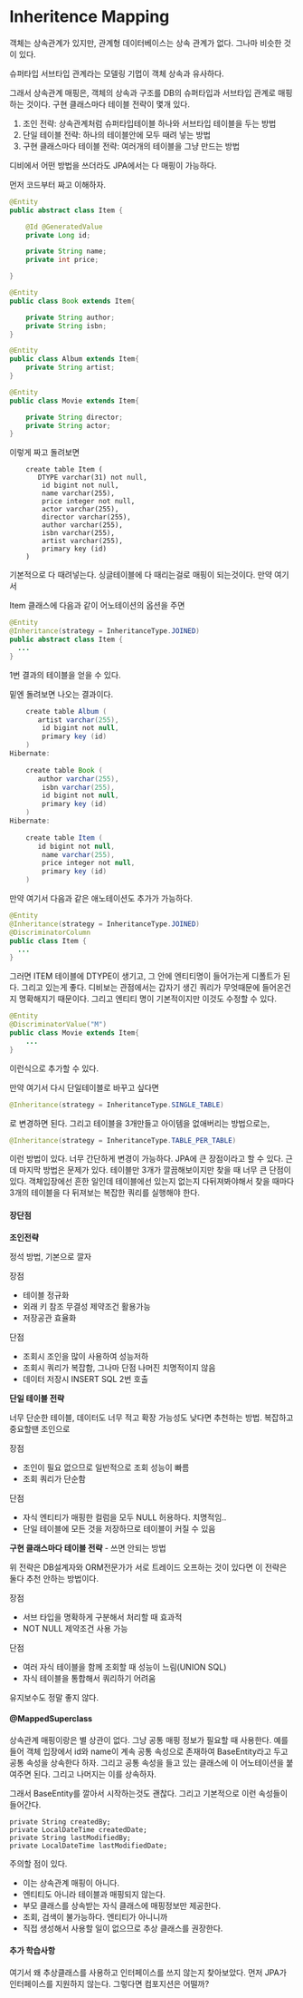 # Inheritence Mapping



객체는 상속관계가 있지만, 관계형 데이터베이스는 상속 관계가 없다. 그나마 비슷한 것이 있다.

슈퍼타입 서브타입 관계라는 모델링 기멉이 객체 상속과 유사하다.

그래서 상속관계 매핑은, 객체의 상속과 구조를 DB의 슈퍼타입과 서브타입 관계로 매핑하는 것이다. 구현 클래스마다 테이블 전략이 몇개 있다.

1. 조인 전략: 상속관계처럼 슈퍼타입테이블 하나와 서브타입 테이블을 두는 방법
2. 단일 테이블 전략: 하나의 테이블안에 모두 때려 넣는 방법
3. 구현 클래스마다 테이블 전략: 여러개의 테이블을 그냥 만드는 방법

디비에서 어떤 방법을 쓰더라도 JPA에서는 다 매핑이 가능하다.



먼저 코드부터 짜고 이해하자.

```java
@Entity
public abstract class Item {

	@Id @GeneratedValue
	private Long id;

	private String name;
	private int price;

}

@Entity
public class Book extends Item{

	private String author;
	private String isbn;
}

@Entity
public class Album extends Item{
	private String artist;
}

@Entity
public class Movie extends Item{

	private String director;
	private String actor;
}
```

이렇게 짜고 돌려보면

```
    create table Item (
       DTYPE varchar(31) not null,
        id bigint not null,
        name varchar(255),
        price integer not null,
        actor varchar(255),
        director varchar(255),
        author varchar(255),
        isbn varchar(255),
        artist varchar(255),
        primary key (id)
    )
```

기본적으로 다 때려넣는다. 싱글테이블에 다 때리는걸로 매핑이 되는것이다. 만약 여기서

Item 클래스에 다음과 같이 어노테이션의 옵션을 주면

```java
@Entity
@Inheritance(strategy = InheritanceType.JOINED)
public abstract class Item {
  ...
}
```

1번 결과의 테이블을 얻을 수 있다.

밑엔 돌려보면 나오는 결과이다.

```java
    create table Album (
       artist varchar(255),
        id bigint not null,
        primary key (id)
    )
Hibernate: 
    
    create table Book (
       author varchar(255),
        isbn varchar(255),
        id bigint not null,
        primary key (id)
    )
Hibernate: 
    
    create table Item (
       id bigint not null,
        name varchar(255),
        price integer not null,
        primary key (id)
    )
```

만약 여기서 다음과 같은 애노테이션도 추가가 가능하다.

```java
@Entity
@Inheritance(strategy = InheritanceType.JOINED)
@DiscriminatorColumn
public class Item {
  ...
}
```

그러면 ITEM 테이블에 DTYPE이 생기고, 그 안에 엔티티명이 들어가는게 디폴트가 된다. 그리고 있는게 좋다. 디비보는 관점에서는 갑자기 생긴 쿼리가 무엇때문에 들어온건지 명확해지기 때문이다. 그리고 엔티티 명이 기본적이지만 이것도 수정할 수 있다.

```java
@Entity
@DiscriminatorValue("M")
public class Movie extends Item{
	...
}
```

이런식으로 추가할 수 있다.

만약 여기서 다시 단일테이블로 바꾸고 싶다면

```java
@Inheritance(strategy = InheritanceType.SINGLE_TABLE)
```

로 변경하면  된다. 그리고 테이블을 3개만들고 아이템을 없애버리는 방법으로는, 

```java
@Inheritance(strategy = InheritanceType.TABLE_PER_TABLE)
```

이런 방법이 있다. 너무 간단하게 변경이 가능하다. JPA에 큰 장점이라고 할 수 있다. 근데 마지막 방법은 문제가 있다. 테이블만 3개가 깔끔해보이지만 찾을 때 너무 큰 단점이 있다. 객체입장에선 흔한 일인데 테이블에선 있는지 없는지 다뒤져봐야해서 찾을 때마다 3개의 테이블을 다 뒤져보는 복잡한 쿼리를 실행해야 한다.



#### 장단점

**조인전략** 

정석 방법, 기본으로 깔자

장점

- 테이블 정규화
- 외래 키 참조 무결성 제약조건 활용가능
- 저장공관 효율화

단점

- 조회시 조인을 많이 사용하여 성능저하
- 조회시 쿼리가 복잡함, 그나마 단점 나머진 치명적이지 않음
- 데이터 저장시 INSERT SQL 2번 호출



**단일 테이블 전략**

너무 단순한 테이블, 데이터도 너무 적고 확장 가능성도 낮다면 추천하는 방법. 복잡하고 중요할땐 조인으로

장점

- 조인이 필요 없으므로 일반적으로 조회 성능이 빠름
- 조회 쿼리가 단순함

단점

- 자식 엔티티가 매핑한 컬럼을 모두 NULL 허용하다. 치명적임..
- 단일 테이블에 모든 것을 저장하므로 테이블이 커질 수 있음



**구현 클래스마다 테이블 전략** - 쓰면 안되는 방법

위 전략은 DB설계자와 ORM전문가가 서로 트레이드 오프하는 것이 있다면 이 전략은 둘다 추천 안하는 방법이다.

장점

- 서브 타입을 명확하게 구분해서 처리할 때 효과적
- NOT NULL 제약조건 사용 가능

단점

- 여러 자식 테이블을 함께 조회할 때 성능이 느림(UNION SQL)
- 자식 테이블을 통합해서 쿼리하기 어려움

유지보수도 정말 좋지 않다.





#### @MappedSuperclass

상속관계 매핑이랑은 별 상관이 없다. 그냥 공통 매핑 정보가 필요할 때 사용한다. 예를 들어 객체 입장에서 id와 name이 계속 공통 속성으로 존재하여 BaseEntity라고 두고 공통 속성을 상속한다 하자. 그리고 공통 속성을 들고 있는 클래스에 이 어노테이션을 붙여주면 된다. 그리고 나머지는 이를 상속하자.

그래서 BaseEntity를 깔아서 시작하는것도 괜찮다. 그리고 기본적으로 이런 속성들이 들어간다.

```
private String createdBy;
private LocalDateTime createdDate;
private String lastModifiedBy;
private LocalDateTime lastModifiedDate;
```

주의할 점이 있다.

- 이는 상속관계 매핑이 아니다.
- 엔티티도 아니라 테이블과 매핑되지 않는다.
- 부모 클래스를 상속받는 자식 클래스에 매핑정보만 제공한다.
- 조회, 검색이 불가능하다. 엔티티가 아니니까
- 직접 생성해서 사용할 일이 없으므로 추상 클래스를 권장한다.



#### 추가 학습사항

여기서 왜 추상클래스를 사용하고 인터페이스를 쓰지 않는지 찾아보았다. 먼저 JPA가 인터페이스를 지원하지 않는다. 그렇다면 컴포지션은 어떨까?